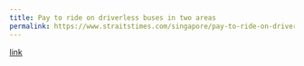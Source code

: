 ```yaml
---
title: Pay to ride on driverless buses in two areas
permalink: https://www.straitstimes.com/singapore/pay-to-ride-on-driverless-buses-in-two-areas
---
```

[link](https://www.straitstimes.com/singapore/pay-to-ride-on-driverless-buses-in-two-areas)